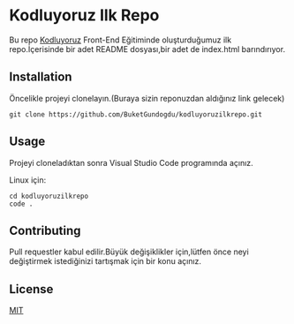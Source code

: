 # Kodluyoruz Ilk Repo
Bu repo [Kodluyoruz](https://www.kodluyoruz.org/) Front-End Eğitiminde oluşturduğumuz ilk repo.İçerisinde bir adet README dosyası,bir adet de index.html barındırıyor.
## Installation
Öncelikle projeyi clonelayın.(Buraya sizin reponuzdan aldığınız link gelecek)
``` 
git clone https://github.com/BuketGundogdu/kodluyoruzilkrepo.git 
```
## Usage
Projeyi cloneladıktan sonra Visual Studio Code programında açınız.

Linux için:
``` 
cd kodluyoruzilkrepo
code . 
```
## Contributing
Pull requestler kabul edilir.Büyük değişiklikler için,lütfen önce neyi değiştirmek istediğinizi tartışmak için bir konu açınız.
## License
[MIT](https://chooselicense.com/licenses/mit/)

